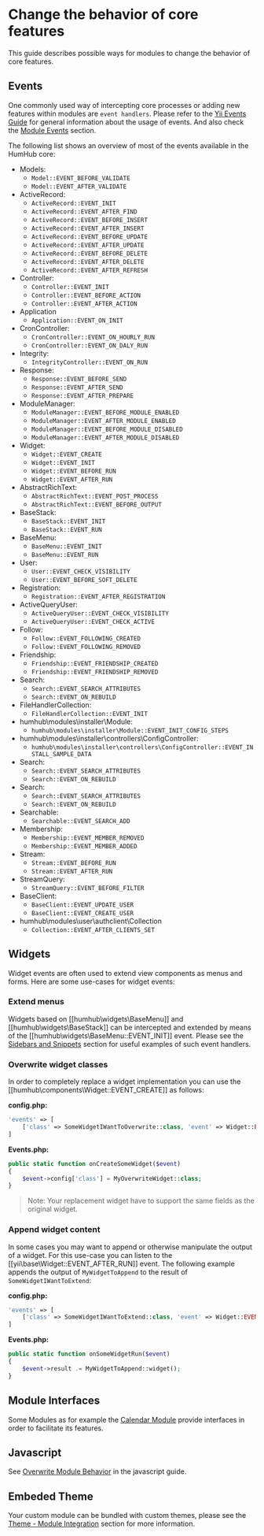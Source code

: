 Change the behavior of core features
=================

This guide describes possible ways for modules to change the behavior of core features.

## Events

One commonly used way of intercepting core processes or adding new features within modules are `event handlers`.
Please refer to the [Yii Events Guide](https://www.yiiframework.com/doc/guide/2.0/en/concept-events) for general information
about the usage of events. And also check the [Module Events](modules.md#module-events) section.

The following list shows an overview of most of the events available in the HumHub core:

- Models:
  - `Model::EVENT_BEFORE_VALIDATE`
  - `Model::EVENT_AFTER_VALIDATE`
- ActiveRecord:
  - `ActiveRecord::EVENT_INIT`
  - `ActiveRecord::EVENT_AFTER_FIND`
  - `ActiveRecord::EVENT_BEFORE_INSERT`
  - `ActiveRecord::EVENT_AFTER_INSERT`
  - `ActiveRecord::EVENT_BEFORE_UPDATE`
  - `ActiveRecord::EVENT_AFTER_UPDATE`
  - `ActiveRecord::EVENT_BEFORE_DELETE`
  - `ActiveRecord::EVENT_AFTER_DELETE`
  - `ActiveRecord::EVENT_AFTER_REFRESH`
- Controller:
  - `Controller::EVENT_INIT`
  - `Controller::EVENT_BEFORE_ACTION`
  - `Controller::EVENT_AFTER_ACTION`
- Application
  - `Application::EVENT_ON_INIT`
- CronController:
  - `CronController::EVENT_ON_HOURLY_RUN`
  - `CronController::EVENT_ON_DALY_RUN`
- Integrity:
  - `IntegrityController::EVENT_ON_RUN`
- Response:
  - `Response::EVENT_BEFORE_SEND`
  - `Response::EVENT_AFTER_SEND`
  - `Response::EVENT_AFTER_PREPARE`
- ModuleManager:
  - `ModuleManager::EVENT_BEFORE_MODULE_ENABLED`
  - `ModuleManager::EVENT_AFTER_MODULE_ENABLED`
  - `ModuleManager::EVENT_BEFORE_MODULE_DISABLED`
  - `ModuleManager::EVENT_AFTER_MODULE_DISABLED`
- Widget:
  - `Widget::EVENT_CREATE`
  - `Widget::EVENT_INIT`
  - `Widget::EVENT_BEFORE_RUN`
  - `Widget::EVENT_AFTER_RUN`
- AbstractRichText:
  - `AbstractRichText::EVENT_POST_PROCESS`
  - `AbstractRichText::EVENT_BEFORE_OUTPUT`
- BaseStack:
  - `BaseStack::EVENT_INIT`
  - `BaseStack::EVENT_RUN`
- BaseMenu:
  - `BaseMenu::EVENT_INIT`
  - `BaseMenu::EVENT_RUN`
- User:
  - `User::EVENT_CHECK_VISIBILITY`
  - `User::EVENT_BEFORE_SOFT_DELETE`
- Registration:
  - `Registration::EVENT_AFTER_REGISTRATION`
- ActiveQueryUser:
  - `ActiveQueryUser::EVENT_CHECK_VISIBILITY`
  - `ActiveQueryUser::EVENT_CHECK_ACTIVE`
- Follow:
  - `Follow::EVENT_FOLLOWING_CREATED`
  - `Follow::EVENT_FOLLOWING_REMOVED`
- Friendship:
    - `Friendship::EVENT_FRIENDSHIP_CREATED`
    - `Friendship::EVENT_FRIENDSHIP_REMOVED`
- Search:
  - `Search::EVENT_SEARCH_ATTRIBUTES`
  - `Search::EVENT_ON_REBUILD`
- FileHandlerCollection:
  - `FileHandlerCollection::EVENT_INIT`
- humhub\modules\installer\Module:
  - `humhub\modules\installer\Module::EVENT_INIT_CONFIG_STEPS`
- humhub\modules\installer\controllers\ConfigController:
  - `humhub\modules\installer\controllers\ConfigController::EVENT_INSTALL_SAMPLE_DATA`
- Search:
  - `Search::EVENT_SEARCH_ATTRIBUTES`
  - `Search::EVENT_ON_REBUILD`
- Search:
  - `Search::EVENT_SEARCH_ATTRIBUTES`
  - `Search::EVENT_ON_REBUILD`
- Searchable:
  - `Searchable::EVENT_SEARCH_ADD`
- Membership:
  - `Membership::EVENT_MEMBER_REMOVED`
  - `Membership::EVENT_MEMBER_ADDED`
- Stream:
  - `Stream::EVENT_BEFORE_RUN`
  - `Stream::EVENT_AFTER_RUN`
- StreamQuery:
  - `StreamQuery::EVENT_BEFORE_FILTER`
- BaseClient:
  - `BaseClient::EVENT_UPDATE_USER`
  - `BaseClient::EVENT_CREATE_USER`
- humhub\modules\user\authclient\Collection 
  - `Collection::EVENT_AFTER_CLIENTS_SET`

## Widgets

Widget events are often used to extend view components as menus and forms. Here are some use-cases for widget events:

### Extend menus

Widgets based on [[humhub\widgets\BaseMenu]] and [[humhub\widgets\BaseStack]] can be intercepted and extended by means of the [[humhub\widgets\BaseMenu::EVENT_INIT]] event.
Please see the [Sidebars and Snippets](snippet.md#event-handlers) section for useful examples of such event handlers.

### Overwrite widget classes

In order to completely replace a widget implementation you can use the [[humhub\components\Widget::EVENT_CREATE]] as follows:

**config.php:**

```php
'events' => [
    ['class' => SomeWidgetIWantToOverwrite::class, 'event' => Widget::EVENT_CREATE, 'callback' => [Events::class, 'onCreateSomeWidget']],
]
```

**Events.php:**

```php
public static function onCreateSomeWidget($event)
{
    $event->config['class'] = MyOverwriteWidget::class;
}
```

> Note: Your replacement widget have to support the same fields as the original widget.

### Append widget content

In some cases you may want to append or otherwise manipulate the output of a widget. For this use-case you can listen to the
[[yii\base\Widget::EVENT_AFTER_RUN]] event. The following example appends the output of `MyWidgetToAppend` to the result of
`SomeWidgetIWantToExtend`:

**config.php:**

```php
'events' => [
    ['class' => SomeWidgetIWantToExtend::class, 'event' => Widget::EVENT_AFTER_RUN, 'callback' => [Events::class, 'onSomeWidgetRun']],
]
```

**Events.php:**

```php
public static function onSomeWidgetRun($event)
{
    $event->result .= MyWidgetToAppend::widget();
}
```

## Module Interfaces

Some Modules as for example the [Calendar Module](https://github.com/humhub/humhub-modules-calendar/blob/master/docs/interface.md) provide interfaces in order to
facilitate its features.

## Javascript

See [Overwrite Module Behavior](javascript-index.md#overwrite-module-behaviour) in the javascript guide.

## Embeded Theme

Your custom module can be bundled with custom themes, please see the [Theme - Module Integration](../theme/module.md) section for more information.


